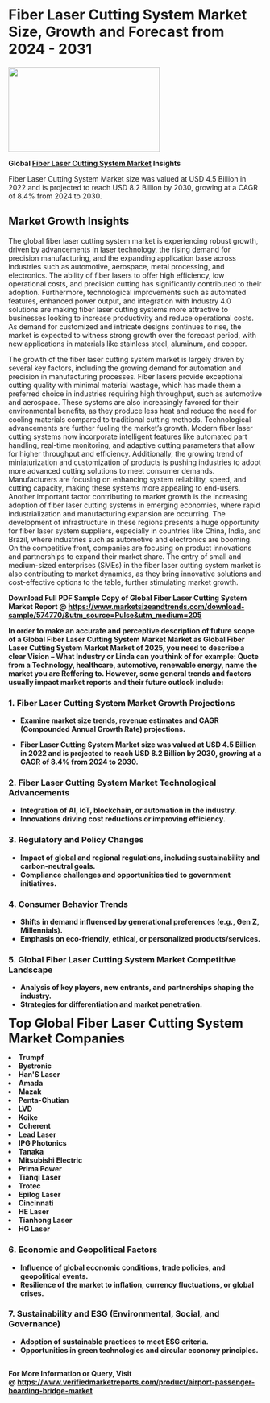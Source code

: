 <H1>Fiber Laser Cutting System Market Size, Growth and Forecast from 2024 - 2031</H1><img class="aligncenter size-medium wp-image-584254" src="https://thirdeyenews.in/wp-content/uploads/2024/09/Global-Market-Research-300x168.jpeg" alt="" width="300" height="168" /><p><strong>Global&nbsp;<a href="https://www.marketsizeandtrends.com/download-sample/574770/&amp;utm_source=Pulse&amp;utm_medium=205">Fiber Laser Cutting System Market</a> Insights</strong></p><p>Fiber Laser Cutting System Market size was valued at USD 4.5 Billion in 2022 and is projected to reach USD 8.2 Billion by 2030, growing at a CAGR of 8.4% from 2024 to 2030.</p><p><h2>Market Growth Insights</h2> <p>The global fiber laser cutting system market is experiencing robust growth, driven by advancements in laser technology, the rising demand for precision manufacturing, and the expanding application base across industries such as automotive, aerospace, metal processing, and electronics. The ability of fiber lasers to offer high efficiency, low operational costs, and precision cutting has significantly contributed to their adoption. Furthermore, technological improvements such as automated features, enhanced power output, and integration with Industry 4.0 solutions are making fiber laser cutting systems more attractive to businesses looking to increase productivity and reduce operational costs. As demand for customized and intricate designs continues to rise, the market is expected to witness strong growth over the forecast period, with new applications in materials like stainless steel, aluminum, and copper.</p> <p><strong></strong></p> <p>The growth of the fiber laser cutting system market is largely driven by several key factors, including the growing demand for automation and precision in manufacturing processes. Fiber lasers provide exceptional cutting quality with minimal material wastage, which has made them a preferred choice in industries requiring high throughput, such as automotive and aerospace. These systems are also increasingly favored for their environmental benefits, as they produce less heat and reduce the need for cooling materials compared to traditional cutting methods. Technological advancements are further fueling the market’s growth. Modern fiber laser cutting systems now incorporate intelligent features like automated part handling, real-time monitoring, and adaptive cutting parameters that allow for higher throughput and efficiency. Additionally, the growing trend of miniaturization and customization of products is pushing industries to adopt more advanced cutting solutions to meet consumer demands. Manufacturers are focusing on enhancing system reliability, speed, and cutting capacity, making these systems more appealing to end-users. Another important factor contributing to market growth is the increasing adoption of fiber laser cutting systems in emerging economies, where rapid industrialization and manufacturing expansion are occurring. The development of infrastructure in these regions presents a huge opportunity for fiber laser system suppliers, especially in countries like China, India, and Brazil, where industries such as automotive and electronics are booming. On the competitive front, companies are focusing on product innovations and partnerships to expand their market share. The entry of small and medium-sized enterprises (SMEs) in the fiber laser cutting system market is also contributing to market dynamics, as they bring innovative solutions and cost-effective options to the table, further stimulating market growth.</p> <p><strong></p><p><span class=""><strong>Download Full PDF Sample Copy of Global Fiber Laser Cutting System Market Report</strong> @ <a href="https://www.marketsizeandtrends.com/download-sample/574770/&amp;utm_source=Pulse&amp;utm_medium=205" target="_blank">https://www.marketsizeandtrends.com/download-sample/574770/&amp;utm_source=Pulse&amp;utm_medium=205</a></span></p><p>In order to make an accurate and perceptive description of future scope of a Global&nbsp;Fiber Laser Cutting System Market Market as Global&nbsp;Fiber Laser Cutting System Market Market of 2025, you need to describe a clear Vision &ndash; What Industry or Linda can you think of for example: Quote from a Technology, healthcare, automotive, renewable energy, name the market you are Reffering to. However, some general trends and factors usually impact market reports and their future outlook include:</p><h3>1.&nbsp;<strong>Fiber Laser Cutting System Market Growth Projections</strong></h3><ul><li>Examine market size trends, revenue estimates and CAGR (Compounded Annual Growth Rate) projections.</li><li><p>Fiber Laser Cutting System Market size was valued at USD 4.5 Billion in 2022 and is projected to reach USD 8.2 Billion by 2030, growing at a CAGR of 8.4% from 2024 to 2030.</p></li></ul><h3>2.&nbsp;<strong>Fiber Laser Cutting System Market Technological Advancements</strong></h3><ul><li>Integration of AI, IoT, blockchain, or automation in the industry.</li><li>Innovations driving cost reductions or improving efficiency.</li></ul><h3>3.&nbsp;<strong>Regulatory and Policy Changes</strong></h3><ul><li>Impact of global and regional regulations, including sustainability and carbon-neutral goals.</li><li>Compliance challenges and opportunities tied to government initiatives.</li></ul><h3>4.&nbsp;<strong>Consumer Behavior Trends</strong></h3><ul><li>Shifts in demand influenced by generational preferences (e.g., Gen Z, Millennials).</li><li>Emphasis on eco-friendly, ethical, or personalized products/services.</li></ul><h3>5.&nbsp;<strong>Global Fiber Laser Cutting System Market Competitive Landscape</strong></h3><ul><li>Analysis of key players, new entrants, and partnerships shaping the industry.</li><li>Strategies for differentiation and market penetration.</li></ul><p data-pm-slice="1 1 []"><span style="color: inherit; font-family: inherit; font-size: 25px;">Top Global Fiber Laser Cutting System Market Companies</span></p><div class="" data-test-id=""><p><li>Trumpf</li><li> Bystronic</li><li> Han'S Laser</li><li> Amada</li><li> Mazak</li><li> Penta-Chutian</li><li> LVD</li><li> Koike</li><li> Coherent</li><li> Lead Laser</li><li> IPG Photonics</li><li> Tanaka</li><li> Mitsubishi Electric</li><li> Prima Power</li><li> Tianqi Laser</li><li> Trotec</li><li> Epilog Laser</li><li> Cincinnati</li><li> HE Laser</li><li> Tianhong Laser</li><li> HG Laser</li></p></div><h3>6.&nbsp;<strong>Economic and Geopolitical Factors</strong></h3><ul><li>Influence of global economic conditions, trade policies, and geopolitical events.</li><li>Resilience of the market to inflation, currency fluctuations, or global crises.</li></ul><h3>7.&nbsp;<strong>Sustainability and ESG (Environmental, Social, and Governance)</strong></h3><ul><li>Adoption of sustainable practices to meet ESG criteria.</li><li>Opportunities in green technologies and circular economy principles.</li></ul><h2><strong style="font-size: 14px;">For More Information or Query, Visit @&nbsp;</strong><a style="background-color: #ffffff; font-size: 14px;" href="https://www.marketsizeandtrends.com/report/fiber-laser-cutting-system-market/" target="_blank">https://www.verifiedmarketreports.com/product/airport-passenger-boarding-bridge-market</a></h2>
